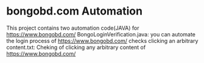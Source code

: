 # bongobd.com Automation
This project contains two automation code(JAVA) for https://www.bongobd.com/
BongoLoginVerification.java: you can automate the login process of https://www.bongobd.com/
checks clicking an arbitrary content.txt: Cheking of clicking any arbitrary content of https://www.bongobd.com/
